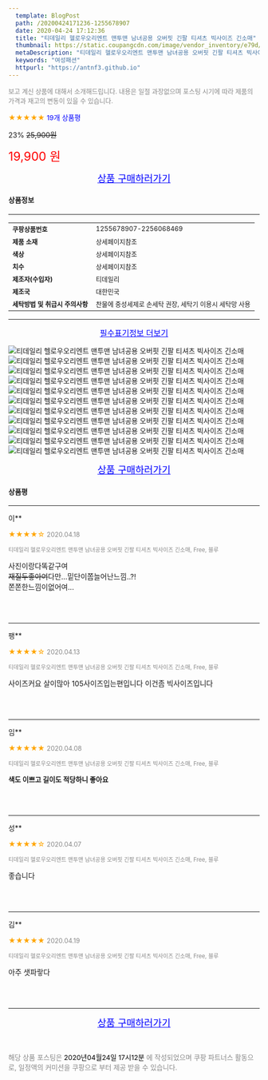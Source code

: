 ```yaml
---
  template: BlogPost
  path: /20200424171236-1255678907
  date: 2020-04-24 17:12:36
  title: "티데일리 헬로우오리엔트 맨투맨 남녀공용 오버핏 긴팔 티셔츠 빅사이즈 긴소매"
  thumbnail: https://static.coupangcdn.com/image/vendor_inventory/e79d/94f4c7dc121e63c0b8d802564815472716f1d99a786c9163f7826417056d.jpg
  metaDescription: "티데일리 헬로우오리엔트 맨투맨 남녀공용 오버핏 긴팔 티셔츠 빅사이즈 긴소매,여성패션"
  keywords: "여성패션"
  httpurl: "https://antnf3.github.io"
---
```

  
<span style="color: #888;font-size:0.8rem">보고 계신 상품에 대해서 소개해드립니다.
내용은 일절 과장없으며 포스팅 시기에 따라 제품의 가격과 재고의 변동이 있을 수 있습니다.</span>
  
<span style="color: orange;">★★★★★</span> <span style="color: blue;font-size: 0.85rem;">19개 상품평</span>

<span style="font-size: 0.9rem">23%</span> <span style="font-size: 0.9rem">~~25,900원~~</span>

<span style="color: red;font-size: 1.5rem;">19,900 원</span>



<p align="center"><a href="http://me2.do/x25Fo09j" style="font-size: 1.2rem; color: blue;">상품 구매하러가기</a></p>

#### 상품정보

---

|                  |                       |
| ---------------- | --------------------- |
| **<span style="font-size:0.8rem;">쿠팡상품번호</span>** | <span style="font-size:0.8rem;">1255678907-2256068469</span> |
| **<span style="font-size:0.8rem;">제품 소재</span>**    | <span style="font-size:0.8rem;">상세페이지참조</span>        |
| **<span style="font-size:0.8rem;">색상</span>**    | <span style="font-size:0.8rem;">상세페이지참조</span>        |
| **<span style="font-size:0.8rem;">치수</span>**    | <span style="font-size:0.8rem;">상세페이지참조</span>        |
| **<span style="font-size:0.8rem;">제조자(수입자)</span>**    | <span style="font-size:0.8rem;">티데일리</span>        |
| **<span style="font-size:0.8rem;">제조국</span>**    | <span style="font-size:0.8rem;">대한민국</span>        |
| **<span style="font-size:0.8rem;">세탁방법 및 취급시 주의사항</span>**    | <span style="font-size:0.8rem;">찬물에 중성세제로 손세탁 권장, 세탁기 이용시 세탁망 사용</span>        |




---

<p align="center"><a href="http://me2.do/x25Fo09j" style="font-size: 1rem; color: blue;">필수표기정보 더보기</a></p>

![티데일리 헬로우오리엔트 맨투맨 남녀공용 오버핏 긴팔 티셔츠 빅사이즈 긴소매](http://thumbnail6.coupangcdn.com/thumbnails/remote/q89/image/vendor_inventory/17f9/b423a63d0238e4adad5a04285c8280625654d94682667cc930aa897b4fe2.jpg)
![티데일리 헬로우오리엔트 맨투맨 남녀공용 오버핏 긴팔 티셔츠 빅사이즈 긴소매](http://thumbnail8.coupangcdn.com/thumbnails/remote/q89/image/vendor_inventory/6867/082c4991ae7dd4a3c9a1a9d81625a953e9e7280573abde558e9e4a85e993.jpg)
![티데일리 헬로우오리엔트 맨투맨 남녀공용 오버핏 긴팔 티셔츠 빅사이즈 긴소매](http://thumbnail7.coupangcdn.com/thumbnails/remote/q89/image/vendor_inventory/dfb4/6c96a252baef26a9a3b8699a757649c9397b2f2d4bcb87ad193cb3c86ff0.jpg)
![티데일리 헬로우오리엔트 맨투맨 남녀공용 오버핏 긴팔 티셔츠 빅사이즈 긴소매](http://thumbnail7.coupangcdn.com/thumbnails/remote/q89/image/vendor_inventory/b082/d1c13c8d9cb971cbde221ea81dca6bae9798ed120989b5515d04faffa512.jpg)
![티데일리 헬로우오리엔트 맨투맨 남녀공용 오버핏 긴팔 티셔츠 빅사이즈 긴소매](http://thumbnail9.coupangcdn.com/thumbnails/remote/q89/image/vendor_inventory/f659/7901580e484715863fde49d3edcd0643309a8e8c0a74e69c4b8a546fc733.jpg)
![티데일리 헬로우오리엔트 맨투맨 남녀공용 오버핏 긴팔 티셔츠 빅사이즈 긴소매](http://thumbnail9.coupangcdn.com/thumbnails/remote/q89/image/vendor_inventory/ea7e/2db1033b7dcbd79289b3fb6f3ad785a8c4d27a94f25ebfc8b720f05c60a3.jpg)
![티데일리 헬로우오리엔트 맨투맨 남녀공용 오버핏 긴팔 티셔츠 빅사이즈 긴소매](http://thumbnail6.coupangcdn.com/thumbnails/remote/q89/image/vendor_inventory/ea54/5839323a4ee1a3087f8394cd8a91d307d07e46e6e30d1c015614eb334b3a.jpg)
![티데일리 헬로우오리엔트 맨투맨 남녀공용 오버핏 긴팔 티셔츠 빅사이즈 긴소매](http://thumbnail7.coupangcdn.com/thumbnails/remote/q89/image/vendor_inventory/7e09/a9bef0413f0bd63210fc8f80bfe353679b8e2135be9db4a844de7cb74925.jpg)
![티데일리 헬로우오리엔트 맨투맨 남녀공용 오버핏 긴팔 티셔츠 빅사이즈 긴소매](http://thumbnail8.coupangcdn.com/thumbnails/remote/q89/image/vendor_inventory/ecd4/bd8a5f4337aad58844c654d32d620c65bec6eb7ce75f5109645f7387c786.jpg)
![티데일리 헬로우오리엔트 맨투맨 남녀공용 오버핏 긴팔 티셔츠 빅사이즈 긴소매](http://thumbnail10.coupangcdn.com/thumbnails/remote/q89/image/vendor_inventory/c64f/bcdf67451f9894e28604ad96f020973fcaac9f7fc7a0888023e825651ed5.jpg)
![티데일리 헬로우오리엔트 맨투맨 남녀공용 오버핏 긴팔 티셔츠 빅사이즈 긴소매](http://thumbnail6.coupangcdn.com/thumbnails/remote/q89/image/vendor_inventory/c6d4/2eaff903b2a47d611cd6d72b8ff4a7643e476b8f46bc00843020bd050732.jpg)

<p align="center"><a href="http://me2.do/x25Fo09j" style="font-size: 1.2rem; color: blue;">상품 구매하러가기</a></p>

#### 상품평
  
---
  
이**
    
<span style="color: orange;">★★★★☆</span> <span style="font-size:0.8rem;color: #888;">2020.04.18</span>
    
<span style="color: #888;font-size:0.7rem">티데일리 헬로우오리엔트 맨투맨 남녀공용 오버핏 긴팔 티셔츠 빅사이즈 긴소매, Free, 블루</span>
    

    
<span style="font-size: 0.9rem;">사진이랑다똑같구여~~<br/>재질두좋아여~~다만...밑단이쫌늘어난느낌..?!<br/>쫀쫀한느낌이없어여...</span>
    
<br>
<br>

---
  
팽**
    
<span style="color: orange;">★★★★☆</span> <span style="font-size:0.8rem;color: #888;">2020.04.13</span>
    
<span style="color: #888;font-size:0.7rem">티데일리 헬로우오리엔트 맨투맨 남녀공용 오버핏 긴팔 티셔츠 빅사이즈 긴소매, Free, 블루</span>
    

    
<span style="font-size: 0.9rem;">사이즈커요 살이많아 105사이즈입는편입니다 이건좀 빅사이즈입니다</span>
    
<br>
<br>

---
  
임**
    
<span style="color: orange;">★★★★★</span> <span style="font-size:0.8rem;color: #888;">2020.04.08</span>
    
<span style="color: #888;font-size:0.7rem">티데일리 헬로우오리엔트 맨투맨 남녀공용 오버핏 긴팔 티셔츠 빅사이즈 긴소매, Free, 블루</span>
    
<span style="font-size:0.85rem">**색도 이쁘고 길이도 적당하니 좋아요**</span>
    

    
<br>
<br>

---
  
성**
    
<span style="color: orange;">★★★★☆</span> <span style="font-size:0.8rem;color: #888;">2020.04.07</span>
    
<span style="color: #888;font-size:0.7rem">티데일리 헬로우오리엔트 맨투맨 남녀공용 오버핏 긴팔 티셔츠 빅사이즈 긴소매, Free, 블루</span>
    

    
<span style="font-size: 0.9rem;">좋습니다</span>
    
<br>
<br>

---
  
김**
    
<span style="color: orange;">★★★★★</span> <span style="font-size:0.8rem;color: #888;">2020.04.19</span>
    
<span style="color: #888;font-size:0.7rem">티데일리 헬로우오리엔트 맨투맨 남녀공용 오버핏 긴팔 티셔츠 빅사이즈 긴소매, Free, 블루</span>
    

    
<span style="font-size: 0.9rem;">아주 샛파랗다</span>
    
<br>
<br>


  
---
  
<p align="center"><a href="http://me2.do/x25Fo09j" style="font-size: 1.2rem; color: blue;">상품 구매하러가기</a></p>
  
<br>
  
<span style="font-size: 0.85rem; color: #888;">해당 상품 포스팅은 <span style="color: #000;"> 2020년04월24일 17시12분 </span> 에 작성되었으며 쿠팡 파트너스 활동으로, 일정액의 커미션을 쿠팡으로 부터 제공 받을 수 있습니다.</span>